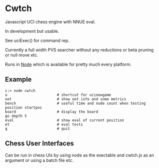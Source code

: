 # Cwtch

Javascript UCI chess engine with NNUE eval.

In development but usable. 

See uciExec() for command rep.

Currently a full width PVS searcher without any reductions or beta pruning or null move etc.

Runs in [Node](https://nodejs.org/en) which is available for pretty much every platform.

## Example

```
c:> node cwtch
u                       # shortcut for ucinewgame
net                     # show net info and some metrics
bench                   # useful time and node count when testing
position startpos
board                   # display the board
go depth 5
eval                    # show eval of current position 
et                      # eval tests
q                       # quit
```

## Chess User Interfaces

Can be run in chess UIs by using node as the exectable and cwtch.js as an argument or using a batch file etc.


